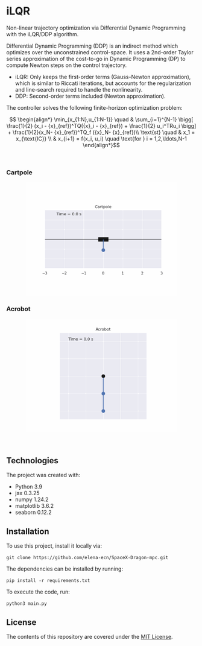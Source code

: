 # iLQR
Non-linear trajectory optimization via Differential Dynamic Programming with the iLQR/DDP algorithm.

Differential Dynamic Programming (DDP) is an indirect method which optimizes over the unconstrained control-space. It uses a 2nd-order Taylor series approximation of the cost-to-go in Dynamic Programming (DP) to compute Newton steps on the control trajectory.

* iLQR:  Only keeps the first-order terms (Gauss-Newton approximation), which is similar to Riccati iterations, but accounts for the regularization and line-search required to handle the nonlinearity.
* DDP: Second-order terms included (Newton approximation).

The controller solves the following finite-horizon optimization problem:

$$ \begin{align*} 
\min_{x_{1:N},u_{1:N-1}} \quad & \sum_{i=1}^{N-1} \bigg[ \frac{1}{2} (x_i - {x}_{ref})^TQ({x}_i - {x}_{ref}) + \frac{1}{2} u_i^TRu_i \bigg] + \frac{1}{2}(x_N- {x}_{ref})^TQ_f
({x}_N- {x}_{ref})\\
 \text{st} \quad & x_1 = x_{\text{IC}} \\
 & x_{i+1} = f(x_i, u_i)  \quad \text{for } i = 1,2,\ldots,N-1  
 \end{align*}$$


<br>

 ### Cartpole

 <p align="center" width="100%">
    <img src="images/cartpole_animation.gif" width="400">
</p>

### Acrobot

 <p align="center" width="100%">
    <img src="images/acrobot_animation.gif" width="400">
</p>

<br>

Technologies
------------
The project was created with:
* Python 3.9
* jax 0.3.25
* numpy 1.24.2
* matplotlib 3.6.2
* seaborn 0.12.2

Installation
------------

To use this project, install it locally via:
```
git clone https://github.com/elena-ecn/SpaceX-Dragon-mpc.git
```

The dependencies can be installed by running:
```
pip install -r requirements.txt
```

To execute the code, run:
```
python3 main.py
```

License
-------
The contents of this repository are covered under the [MIT License](LICENSE).
